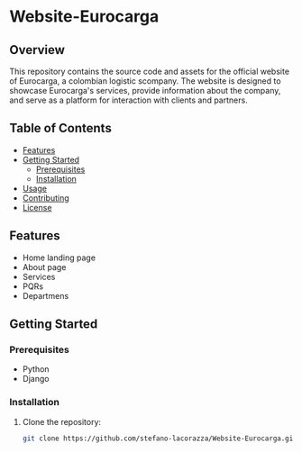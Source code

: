 # Website-Eurocarga

## Overview

This repository contains the source code and assets for the official website of Eurocarga, a colombian logistic scompany. The website is designed to showcase Eurocarga's services, provide information about the company, and serve as a platform for interaction with clients and partners.

## Table of Contents

- [Features](#features)
- [Getting Started](#getting-started)
  - [Prerequisites](#prerequisites)
  - [Installation](#installation)
- [Usage](#usage)
- [Contributing](#contributing)
- [License](#license)

## Features

- Home landing page
- About page
- Services
- PQRs
- Departmens
## Getting Started

### Prerequisites

- Python
- Django 

### Installation

1. Clone the repository:

   ```bash
   git clone https://github.com/stefano-lacorazza/Website-Eurocarga.git

